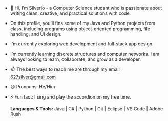 - 👋 Hi, I’m Silverio - a Computer Science studant who is passionate about writing clean, creative, and practical solutions with code.
- On this profile, you'll fins some of my Java and Python projects from class,  including programs using object-oriented programming, file handling, and UI design.
- I'm currently exploring web development and full-stack app design.
- I’m currently learning discrete structures and computer networks. I am always looking to learn, collaborate, and grow as a developer.
- 📫 The best ways to reach me are through my email 627silver@gmail.com
- 😄 Pronouns: He/Him
- ⚡ Fun fact: I sing and play the accordion on my free time.

  **Languages & Tools:** Java | C# | Python | Git | Eclipse | VS Code | Adobe Rush

<!---
SilverDev-27/SilverDev-27 is a ✨ special ✨ repository because its `README.md` (this file) appears on your GitHub profile.
You can click the Preview link to take a look at your changes.
--->
